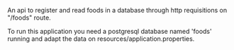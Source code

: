 An api to register and read foods in a database through http requisitions on "/foods" route.

To run this application you need a postgresql database named 'foods' running and adapt the data on resources/application.properties.
